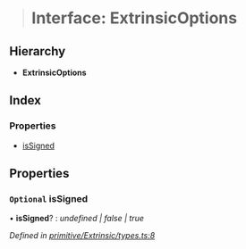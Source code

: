 > # Interface: ExtrinsicOptions

## Hierarchy

* **ExtrinsicOptions**

## Index

### Properties

* [isSigned](_primitive_extrinsic_types_.extrinsicoptions.md#optional-issigned)

## Properties

### `Optional` isSigned

• **isSigned**? : *undefined | false | true*

*Defined in [primitive/Extrinsic/types.ts:8](https://github.com/polkadot-js/api/blob/e942e68/packages/types/src/primitive/Extrinsic/types.ts#L8)*